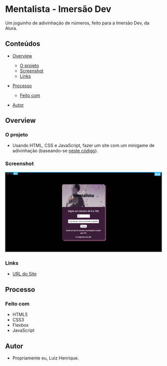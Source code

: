 # Mentalista - Imersão Dev

Um joguinho de adivinhação de números, feito para a Imersão Dev, da Alura. 

## Conteúdos

- [Overview](#overview)
  - [O projeto](#o-projeto)
  - [Screenshot](#screenshot)
  - [Links](#links)
- [Processo](#processo)
  - [Feito com](#feito-com)

- [Autor](#autor)

## Overview

### O projeto

- Usando HTML, CSS e JavaScript, fazer um site com um minigame de adivinhação (baseando-se [neste código](https://codepen.io/imersao-dev/pen/vYgBwoj)).

### Screenshot

![](./screenshot.jpg)

### Links

- [URL do Site](https://luizhf42.github.io/mentalista)

## Processo

### Feito com

- HTML5
- CSS3
- Flexbox
- JavaScript

## Autor

- Propriamente eu, Luiz Henrique.
